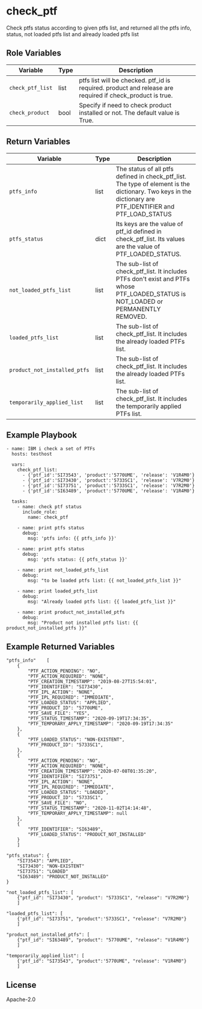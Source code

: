 check_ptf
=========

Check ptfs status according to given ptfs list, and returned all the ptfs info, status, not loaded ptfs list and already loaded ptfs list

Role Variables
--------------

| Variable              | Type          | Description                                               |
|-----------------------|---------------|-----------------------------------------------------------|
| `check_ptf_list`      | list          | ptfs list will be checked. ptf_id is required. product and release are required if check_product is true.|
| `check_product`       | bool          | Specify if need to check product installed or not. The default value is True.        |

Return Variables
--------------

| Variable              | Type          | Description                                               |
|-----------------------|---------------|-----------------------------------------------------------|
| `ptfs_info`           | list          | The status of all ptfs defined in check_ptf_list. The type of element is the dictionary. Two keys in the dictionary are PTF_IDENTIFIER and PTF_LOAD_STATUS                   |
| `ptfs_status`         | dict          | Its keys are the value of ptf_id defined in check_ptf_list. Its values are the value of PTF_LOADED_STATUS.   |
| `not_loaded_ptfs_list` | list         | The sub-list of check_ptf_list. It includes PTFs don't exist and PTFs whose PTF_LOADED_STATUS is NOT_LOADED or PERMANENTLY REMOVED. |
| `loaded_ptfs_list` | list             | The sub-list of check_ptf_list. It includes the already loaded PTFs list. |
| `product_not_installed_ptfs` | list             | The sub-list of check_ptf_list. It includes the already loaded PTFs list. |
| `temporarily_applied_list` | list             | The sub-list of check_ptf_list. It includes the temporarily applied PTFs list. |

Example Playbook
----------------
```
- name: IBM i check a set of PTFs
  hosts: testhost

  vars:
    check_ptf_list:
      - {'ptf_id':'SI73543', 'product':'5770UME', 'release': 'V1R4M0'}
      - {'ptf_id':'SI73430', 'product':'5733SC1', 'release': 'V7R2M0'}
      - {'ptf_id':'SI73751', 'product':'5733SC1', 'release': 'V7R2M0'}
      - {'ptf_id':'SI63489', 'product':'5770UME', 'release': 'V1R4M0'}

  tasks:
    - name: check ptf status
      include_role:
        name: check_ptf

    - name: print ptfs status
      debug:
        msg: 'ptfs info: {{ ptfs_info }}'

    - name: print ptfs status
      debug:
        msg: 'ptfs status: {{ ptfs_status }}'

    - name: print not_loaded_ptfs_list
      debug:
        msg: "to be loaded ptfs list: {{ not_loaded_ptfs_list }}"

    - name: print loaded_ptfs_list
      debug:
        msg: "Already loaded ptfs list: {{ loaded_ptfs_list }}"

    - name: print product_not_installed_ptfs
      debug:
        msg: "Product not installed ptfs list: {{ product_not_installed_ptfs }}"
```

Example Returned Variables
----------------
```
"ptfs_info"    [
    {
        "PTF_ACTION_PENDING": "NO",
        "PTF_ACTION_REQUIRED": "NONE",
        "PTF_CREATION_TIMESTAMP": "2019-08-27T15:54:01",
        "PTF_IDENTIFIER": "SI73430",
        "PTF_IPL_ACTION": "NONE",
        "PTF_IPL_REQUIRED": "IMMEDIATE",
        "PTF_LOADED_STATUS": "APPLIED",
        "PTF_PRODUCT_ID": "5770UME",
        "PTF_SAVE_FILE": "YES",
        "PTF_STATUS_TIMESTAMP": "2020-09-19T17:34:35",
        "PTF_TEMPORARY_APPLY_TIMESTAMP": "2020-09-19T17:34:35"
    },
    {
        "PTF_LOADED_STATUS": "NON-EXISTENT",
        "PTF_PRODUCT_ID": "5733SC1",
    },
    {
        "PTF_ACTION_PENDING": "NO",
        "PTF_ACTION_REQUIRED": "NONE",
        "PTF_CREATION_TIMESTAMP": "2020-07-08T01:35:20",
        "PTF_IDENTIFIER": "SI73751",
        "PTF_IPL_ACTION": "NONE",
        "PTF_IPL_REQUIRED": "IMMEDIATE",
        "PTF_LOADED_STATUS": "LOADED",
        "PTF_PRODUCT_ID": "5733SC1",
        "PTF_SAVE_FILE": "NO",
        "PTF_STATUS_TIMESTAMP": "2020-11-02T14:14:48",
        "PTF_TEMPORARY_APPLY_TIMESTAMP": null
    },
    {
        "PTF_IDENTIFIER": "SI63489",
        "PTF_LOADED_STATUS": "PRODUCT_NOT_INSTALLED"
    }
    ]

"ptfs_status": {
    "SI73543": "APPLIED",
    "SI73430": "NON-EXISTENT"
    "SI73751": "LOADED"
    "SI63489": "PRODUCT_NOT_INSTALLED"
}

"not_loaded_ptfs_list": [
    {"ptf_id": "SI73430", "product": "5733SC1", "release": "V7R2M0"}
    ]

"loaded_ptfs_list": [
    {'ptf_id": "SI73751", "product":'5733SC1", "release": "V7R2M0"}
    ]

"product_not_installed_ptfs": [
    {"ptf_id": "SI63489", "product": "5770UME", "release": "V1R4M0"}
    ]

"temporarily_applied_list": [
    {'ptf_id": "SI73543", "product":'5770UME", "release": "V1R4M0"}
    ]
```

License
-------

Apache-2.0
